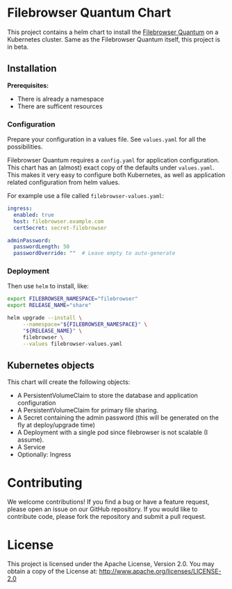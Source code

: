 
# Filebrowser Quantum Chart

This project contains a helm chart to install the [Filebrowser Quantum](https://github.com/gtsteffaniak/filebrowser) on a Kubernetes cluster.
Same as the Filebrowser Quantum itself, this project is in beta. 


## Installation

**Prerequisites:**
- There is already a namespace
- There are sufficent resources

### Configuration

Prepare your configuration in a values file. See `values.yaml` for all the possibilities. 

Filebrowser Quantum requires a `config.yaml` for application configuration. This chart has an (almost) exact copy of the defaults under `values.yaml`. This makes it very easy to configure both Kubernetes, as well as application related configuration from helm values.

For example use a file called `filebrowser-values.yaml`:

```yaml
ingress:
  enabled: true
  host: filebrowser.example.com
  certSecret: secret-filebrowser

adminPassword:
  passwordLength: 50
  passwordOverride: ""  # Leave empty to auto-generate
```

### Deployment

Then use `helm` to install, like:

```bash
export FILEBROWSER_NAMESPACE="filebrowser"
export RELEASE_NAME="share"

helm upgrade --install \
     --namespace="${FILEBROWSER_NAMESPACE}" \
     "${RELEASE_NAME}" \
     filebrowser \
     --values filebrowser-values.yaml
```

## Kubernetes objects
This chart will create the following objects:

- A PersistentVolumeClaim to store the database and application configuration
- A PersistentVolumeClaim for primary file sharing. 
- A Secret containing the admin password (this will be generated on the fly at deploy/upgrade time)
- A Deployment with a single pod since filebrowser is not scalable (I assume).
- A Service
- Optionally: Ingress

# Contributing
We welcome contributions! If you find a bug or have a feature request, please open an issue on our GitHub repository. If you would like to contribute code, please fork the repository and submit a pull request.

# License
This project is licensed under the Apache License, Version 2.0. You may obtain a copy of the License at:
http://www.apache.org/licenses/LICENSE-2.0
